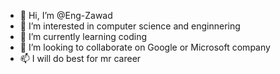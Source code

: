 - 👋 Hi, I’m @Eng-Zawad
- 👀 I’m interested in computer science and enginnering 
- 🌱 I’m currently learning coding 
- 💞️ I’m looking to collaborate on Google or Microsoft company 
- 📫 I will do best for mr career
<!---
Eng-Zawad/Eng-Zawad is a ✨ special ✨ repository because its `README.md` (this file) appears on your GitHub profile.
You can click the Preview link to take a look at your changes.
--->
